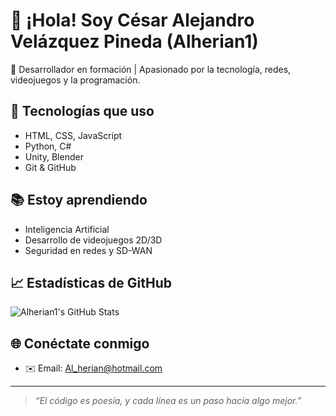 # 👋 ¡Hola! Soy César Alejandro Velázquez Pineda (Alherian1)

🎯 Desarrollador en formación | Apasionado por la tecnología, redes, videojuegos y la programación.

## 🚀 Tecnologías que uso
- HTML, CSS, JavaScript
- Python, C#
- Unity, Blender
- Git & GitHub

## 📚 Estoy aprendiendo
- Inteligencia Artificial
- Desarrollo de videojuegos 2D/3D
- Seguridad en redes y SD-WAN

## 📈 Estadísticas de GitHub
![Alherian1's GitHub Stats](https://github-readme-stats.vercel.app/api?username=Alherian1&show_icons=true&theme=radical)

## 🌐 Conéctate conmigo
- ✉️ Email: Al_herian@hotmail.com


---

> *“El código es poesía, y cada línea es un paso hacia algo mejor.”*
